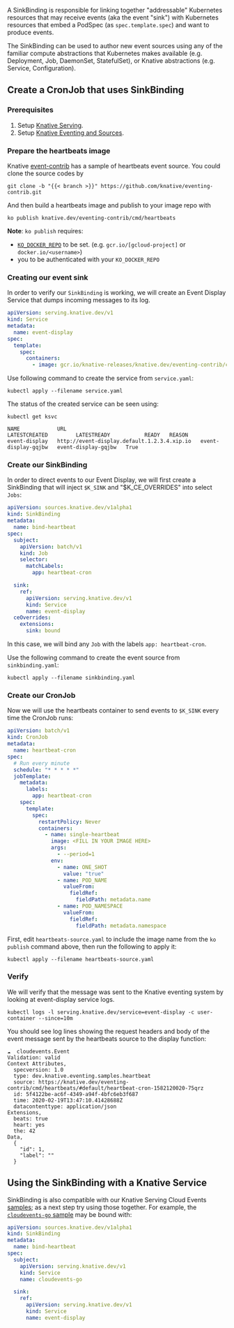 A SinkBinding is responsible for linking together "addressable" Kubernetes
resources that may receive events (aka the event "sink") with Kubernetes
resources that embed a PodSpec (as `spec.template.spec`) and want to produce
events.

The SinkBinding can be used to author new event sources using any of the
familiar compute abstractions that Kubernetes makes available (e.g. Deployment,
Job, DaemonSet, StatefulSet), or Knative abstractions (e.g. Service,
Configuration).


## Create a CronJob that uses SinkBinding

### Prerequisites

1. Setup [Knative Serving](../../../serving).
1. Setup [Knative Eventing and Sources](../../../eventing).

### Prepare the heartbeats image

Knative [event-contrib](https://github.com/knative/eventing-contrib) has a
sample of heartbeats event source. You could clone the source codes by

```
git clone -b "{{< branch >}}" https://github.com/knative/eventing-contrib.git
```

And then build a heartbeats image and publish to your image repo with

```
ko publish knative.dev/eventing-contrib/cmd/heartbeats
```

**Note**: `ko publish` requires:

- [`KO_DOCKER_REPO`](https://github.com/knative/serving/blob/master/DEVELOPMENT.md#environment-setup)
  to be set. (e.g. `gcr.io/[gcloud-project]` or `docker.io/<username>`)
- you to be authenticated with your `KO_DOCKER_REPO`

### Creating our event sink

In order to verify our `SinkBinding` is working, we will create an Event Display
Service that dumps incoming messages to its log.

```yaml
apiVersion: serving.knative.dev/v1
kind: Service
metadata:
  name: event-display
spec:
  template:
    spec:
      containers:
        - image: gcr.io/knative-releases/knative.dev/eventing-contrib/cmd/event_display
```

Use following command to create the service from `service.yaml`:

```shell
kubectl apply --filename service.yaml
```

The status of the created service can be seen using:

```shell
kubectl get ksvc

NAME            URL                                           LATESTCREATED         LATESTREADY           READY   REASON
event-display   http://event-display.default.1.2.3.4.xip.io   event-display-gqjbw   event-display-gqjbw   True
```

### Create our SinkBinding

In order to direct events to our Event Display, we will first create a
SinkBinding that will inject `$K_SINK` and "$K_CE_OVERRIDES" into select `Jobs`:

```yaml
apiVersion: sources.knative.dev/v1alpha1
kind: SinkBinding
metadata:
  name: bind-heartbeat
spec:
  subject:
    apiVersion: batch/v1
    kind: Job
    selector:
      matchLabels:
        app: heartbeat-cron

  sink:
    ref:
      apiVersion: serving.knative.dev/v1
      kind: Service
      name: event-display
  ceOverrides:
    extensions:
      sink: bound
```

In this case, we will bind any `Job` with the labels `app: heartbeat-cron`.

Use the following command to create the event source from `sinkbinding.yaml`:

```shell
kubectl apply --filename sinkbinding.yaml
```

### Create our CronJob

Now we will use the heartbeats container to send events to `$K_SINK` every time
the CronJob runs:

```yaml
apiVersion: batch/v1
kind: CronJob
metadata:
  name: heartbeat-cron
spec:
  # Run every minute
  schedule: "* * * * *"
  jobTemplate:
    metadata:
      labels:
        app: heartbeat-cron
    spec:
      template:
        spec:
          restartPolicy: Never
          containers:
            - name: single-heartbeat
              image: <FILL IN YOUR IMAGE HERE>
              args:
                - --period=1
              env:
                - name: ONE_SHOT
                  value: "true"
                - name: POD_NAME
                  valueFrom:
                    fieldRef:
                      fieldPath: metadata.name
                - name: POD_NAMESPACE
                  valueFrom:
                    fieldRef:
                      fieldPath: metadata.namespace
```

First, edit `heartbeats-source.yaml` to include the image name from the
`ko publish` command above, then run the following to apply it:

```shell
kubectl apply --filename heartbeats-source.yaml
```

### Verify

We will verify that the message was sent to the Knative eventing system by
looking at event-display service logs.

```shell
kubectl logs -l serving.knative.dev/service=event-display -c user-container --since=10m
```

You should see log lines showing the request headers and body of the event
message sent by the heartbeats source to the display function:

```
☁️  cloudevents.Event
Validation: valid
Context Attributes,
  specversion: 1.0
  type: dev.knative.eventing.samples.heartbeat
  source: https://knative.dev/eventing-contrib/cmd/heartbeats/#default/heartbeat-cron-1582120020-75qrz
  id: 5f4122be-ac6f-4349-a94f-4bfc6eb3f687
  time: 2020-02-19T13:47:10.41428688Z
  datacontenttype: application/json
Extensions,
  beats: true
  heart: yes
  the: 42
Data,
  {
    "id": 1,
    "label": ""
  }
```

## Using the SinkBinding with a Knative Service

SinkBinding is also compatible with our Knative Serving Cloud Events
[samples](../../../serving/samples/cloudevents); as a next step try using those
together.  For example, the [`cloudevents-go`
sample](../../../serving/samples/cloudevents/cloudevents-go) may be bound with:

```yaml
apiVersion: sources.knative.dev/v1alpha1
kind: SinkBinding
metadata:
  name: bind-heartbeat
spec:
  subject:
    apiVersion: serving.knative.dev/v1
    kind: Service
    name: cloudevents-go

  sink:
    ref:
      apiVersion: serving.knative.dev/v1
      kind: Service
      name: event-display
```

